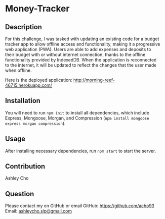 # Money-Tracker

## Description
For this challenge, I was tasked with updating an existing code for a budget tracker app to allow offline access and functionality, making it a progressive web application (PWA). Users are able to add expenses and deposits to their budget with or without internet connection, thanks to the offline functionality provided by IndexedDB. When the application is reconnected to the internet, it will be updated to reflect the changes that the user made when offline. 

Here is the deployed application: http://morning-reef-46715.herokuapp.com/

## Installation
You will need to run `npm init` to install all dependencies, which include Express, Mongoose, Morgan, and Compression (`npm install mongoose express morgan compression`).

## Usage
After installing necessary dependencies, run `npm start` to start the server.

## Contribution
Ashley Cho

## Question
Please contact my on GitHub or email
GitHub: https://github.com/acho93
Email: ashleycho.slp@gmail.com